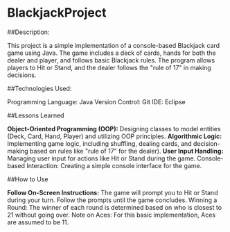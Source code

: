 # BlackjackProject

##Description:

This project is a simple implementation of a console-based Blackjack card game using Java. The game includes a deck of cards, hands for both the dealer and player, and follows basic Blackjack rules. The program allows players to Hit or Stand, and the dealer follows the "rule of 17" in making decisions.

##Technologies Used:

Programming Language: Java
Version Control: Git
IDE: Eclipse

##Lessons Learned

**Object-Oriented Programming (OOP):** Designing classes to model entities (Deck, Card, Hand, Player) and utilizing OOP principles.
**Algorithmic Logic:** Implementing game logic, including shuffling, dealing cards, and decision-making based on rules like "rule of 17" for the dealer).
**User Input Handling:** Managing user input for actions like Hit or Stand during the game.
Console-based Interaction: Creating a simple console interface for the game.

##How to Use

**Follow On-Screen Instructions:**
The game will prompt you to Hit or Stand during your turn.
Follow the prompts until the game concludes.
Winning a Round:
The winner of each round is determined based on who is closest to 21 without going over.
Note on Aces:
For this basic implementation, Aces are assumed to be 11.
